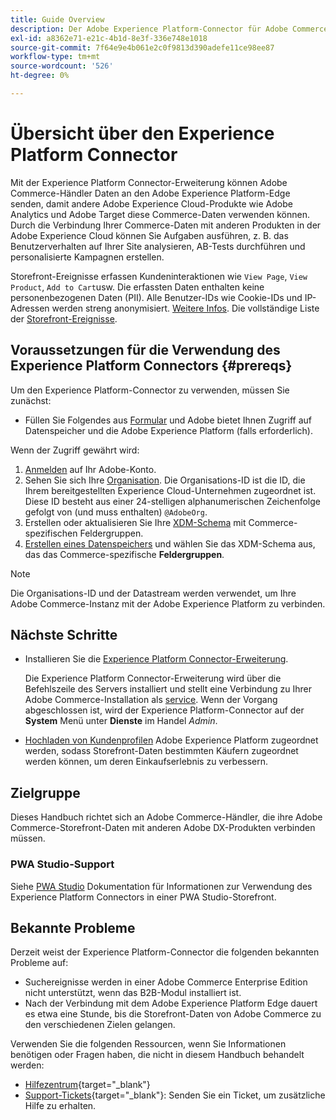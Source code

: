 ```yaml
---
title: Guide Overview
description: Der Adobe Experience Platform-Connector für Adobe Commerce verbindet Ihre Commerce-Instanz mit anderen Adobe Experience Cloud-Produkten.
exl-id: a8362e71-e21c-4b1d-8e3f-336e748e1018
source-git-commit: 7f64e9e4b061e2c0f9813d390adefe11ce98ee87
workflow-type: tm+mt
source-wordcount: '526'
ht-degree: 0%

---
```


# Übersicht über den Experience Platform Connector

Mit der Experience Platform Connector-Erweiterung können Adobe Commerce-Händler Daten an den Adobe Experience Platform-Edge senden, damit andere Adobe Experience Cloud-Produkte wie Adobe Analytics und Adobe Target diese Commerce-Daten verwenden können. Durch die Verbindung Ihrer Commerce-Daten mit anderen Produkten in der Adobe Experience Cloud können Sie Aufgaben ausführen, z. B. das Benutzerverhalten auf Ihrer Site analysieren, AB-Tests durchführen und personalisierte Kampagnen erstellen.

Storefront-Ereignisse erfassen Kundeninteraktionen wie `View Page`, `View Product`, `Add to Cart`usw. Die erfassten Daten enthalten keine personenbezogenen Daten (PII). Alle Benutzer-IDs wie Cookie-IDs und IP-Adressen werden streng anonymisiert. [Weitere Infos](https://www.adobe.com/privacy/experience-cloud.html). Die vollständige Liste der [Storefront-Ereignisse](events.md).

## Voraussetzungen für die Verwendung des Experience Platform Connectors {#prereqs}

Um den Experience Platform-Connector zu verwenden, müssen Sie zunächst:

- Füllen Sie Folgendes aus [Formular](https://forms.office.com/pages/responsepage.aspx?id=Wht7-jR7h0OUrtLBeN7O4VH_dtG9hJVAk_TqGkZC2DxUM1FSWkdJOE41UVpUWUw0M1JWV0RKS1VXQi4u) und Adobe bietet Ihnen Zugriff auf Datenspeicher und die Adobe Experience Platform (falls erforderlich).

Wenn der Zugriff gewährt wird:

1. [Anmelden](https://helpx.adobe.com/manage-account/using/access-adobe-id-account.html) auf Ihr Adobe-Konto.
1. Sehen Sie sich Ihre [Organisation](https://experienceleague.adobe.com/docs/core-services/interface/administration/organizations.html?lang=en#concept_EA8AEE5B02CF46ACBDAD6A8508646255). Die Organisations-ID ist die ID, die Ihrem bereitgestellten Experience Cloud-Unternehmen zugeordnet ist. Diese ID besteht aus einer 24-stelligen alphanumerischen Zeichenfolge gefolgt von (und muss enthalten) `@AdobeOrg`.
1. Erstellen oder aktualisieren Sie Ihre [XDM-Schema](update-xdm.md) mit Commerce-spezifischen Feldergruppen.
1. [Erstellen eines Datenspeichers](https://experienceleague.adobe.com/docs/experience-platform/edge/datastreams/overview.html?lang=en) und wählen Sie das XDM-Schema aus, das das Commerce-spezifische **Feldergruppen**.

>[!NOTE]
>
> Die Organisations-ID und der Datastream werden verwendet, um Ihre Adobe Commerce-Instanz mit der Adobe Experience Platform zu verbinden.

## Nächste Schritte

- Installieren Sie die [Experience Platform Connector-Erweiterung](install.md).

   Die Experience Platform Connector-Erweiterung wird über die Befehlszeile des Servers installiert und stellt eine Verbindung zu Ihrer Adobe Commerce-Installation als [service](../landing/saas.md). Wenn der Vorgang abgeschlossen ist, wird der Experience Platform-Connector auf der **System** Menü unter **Dienste** im Handel _Admin_.
- [Hochladen von Kundenprofilen](profile.md) Adobe Experience Platform zugeordnet werden, sodass Storefront-Daten bestimmten Käufern zugeordnet werden können, um deren Einkaufserlebnis zu verbessern.

## Zielgruppe

Dieses Handbuch richtet sich an Adobe Commerce-Händler, die ihre Adobe Commerce-Storefront-Daten mit anderen Adobe DX-Produkten verbinden müssen.

### PWA Studio-Support

Siehe [PWA Studio](https://developer.adobe.com/commerce/pwa-studio/integrations/adobe-commerce/aep/) Dokumentation für Informationen zur Verwendung des Experience Platform Connectors in einer PWA Studio-Storefront.

## Bekannte Probleme

Derzeit weist der Experience Platform-Connector die folgenden bekannten Probleme auf:

- Suchereignisse werden in einer Adobe Commerce Enterprise Edition nicht unterstützt, wenn das B2B-Modul installiert ist.
- Nach der Verbindung mit dem Adobe Experience Platform Edge dauert es etwa eine Stunde, bis die Storefront-Daten von Adobe Commerce zu den verschiedenen Zielen gelangen.

Verwenden Sie die folgenden Ressourcen, wenn Sie Informationen benötigen oder Fragen haben, die nicht in diesem Handbuch behandelt werden:

- [Hilfezentrum](https://support.magento.com/hc/en-us){target=&quot;_blank&quot;}
- [Support-Tickets](https://support.magento.com/hc/en-us/articles/360000913794#submit-ticket){target=&quot;_blank&quot;}: Senden Sie ein Ticket, um zusätzliche Hilfe zu erhalten.
